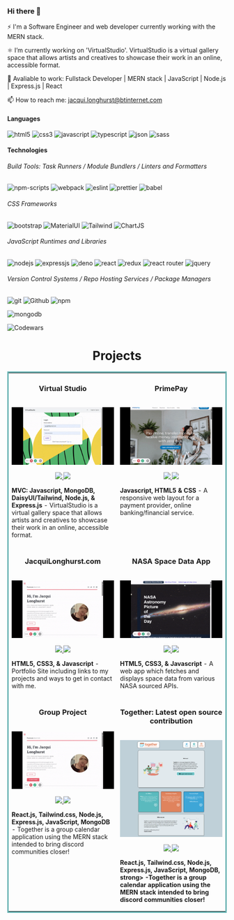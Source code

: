 ### Hi there 👋

<!--
**jalonghurst/jalonghurst** is a ✨ _special_ ✨ repository because its `README.md` (this file) appears on your GitHub profile.

Here are some ideas to get you started:

- 🌱 I’m currently learning ...
- 👯 I’m looking to collaborate on ...
- 🤔 I’m looking for help with ...
- 😄 Pronouns: ...
-->

⚡ I'm a Software Engineer and web developer currently working with the MERN stack.
 
⚛ I’m currently working on 'VirtualStudio'. VirtualStudio is a virtual gallery space that allows artists and creatives to showcase their work in an online, accessible format.

💬 Avaliable to work: Fullstack Developer | MERN stack | JavaScript | Node.js | Express.js | React

📫 How to reach me: jacqui.longhurst@btinternet.com 

#### Languages

![html5](https://img.shields.io/badge/HTML5-E34F26?style=for-the-badge&logo=html5&logoColor=white)
![css3](https://img.shields.io/badge/CSS3-1572B6?style=for-the-badge&logo=css3&logoColor=white)
![javascript](https://img.shields.io/badge/JavaScript-323330?style=for-the-badge&logo=javascript&logoColor=F7DF1E)
![typescript](https://img.shields.io/badge/TypeScript-007ACC?style=for-the-badge&logo=typescript&logoColor=white)
![json](https://img.shields.io/badge/json-5E5C5C?style=for-the-badge&logo=json&logoColor=white)
![sass](https://img.shields.io/badge/Sass-CC6699?style=for-the-badge&logo=sass&logoColor=white)

#### Technologies

###### Build Tools: Task Runners / Module Bundlers / Linters and Formatters
![npm-scripts](https://img.shields.io/badge/npm-scripts-1A2C34?style=for-the-badge&logo=npm-scripts&logoColor=F7BA3E)
![webpack](https://img.shields.io/badge/Webpack-338833?style=for-the-badge&logo=Webpack&logoColor=white)
![eslint](https://img.shields.io/badge/eslint-3A33D1?style=for-the-badge&logo=eslint&logoColor=white)
![prettier](https://img.shields.io/badge/prettier-1A2C34?style=for-the-badge&logo=prettier&logoColor=F7BA3E)
![babel](https://img.shields.io/badge/Babel-F9DC3E?style=for-the-badge&logo=babel&logoColor=white)

###### CSS Frameworks 
![bootstrap](https://img.shields.io/badge/Bootstrap-563D7C?style=for-the-badge&logo=bootstrap&logoColor=white)
![MaterialUI](https://img.shields.io/badge/materialUI-323330?style=for-the-badge&logo=mui&logoColor=61DAFB)
![Tailwind](https://img.shields.io/badge/tailwind-007ACC?style=for-the-badge&logo=tailwindcss&logoColor=white)
![ChartJS](https://img.shields.io/badge/chartJS-F7BA3E?style=for-the-badge&logo=chartdotjs&logoColor=white)

###### JavaScript Runtimes and Libraries 
![nodejs](https://img.shields.io/badge/Node.js-339933?style=for-the-badge&logo=nodedotjs&logoColor=white)
![expressjs](https://img.shields.io/badge/Express.js-20232A?style=for-the-badge&logo=express&logoColor=white)
![deno](https://img.shields.io/badge/Deno-CC6699?style=for-the-badge&logo=deno&logoColor=white)
![react](https://img.shields.io/badge/React-20232A?style=for-the-badge&logo=react&logoColor=61DAFB)
![redux](https://img.shields.io/badge/Redux-593D88?style=for-the-badge&logo=redux&logoColor=white)
![react router](https://img.shields.io/badge/React_Router-CA4245?style=for-the-badge&logo=react-router&logoColor=white)
![jquery](https://img.shields.io/badge/jQuery-0769AD?style=for-the-badge&logo=jquery&logoColor=white)
###### Version Control Systems / Repo Hosting Services / Package Managers
![git](https://img.shields.io/badge/Git-F05032?style=for-the-badge&logo=git&logoColor=white)
![Github](https://img.shields.io/badge/github-338833?style=for-the-badge&logo=github&logoColor=F7BA3E)
![npm](https://img.shields.io/badge/npm-CB3837?style=for-the-badge&logo=npm&logoColor=white)

![mongodb](https://img.shields.io/badge/MongoDB-3A33D1?style=for-the-badge&logo=mongodb&logoColor=white)

![Codewars](https://github.r2v.ch/codewars?user=jalonghurst&stroke=COLOR)
<!-- <img src="https://www.codewars.com/users/jalonghurst/badges/large" /> -->

<h1 align="center">Projects</h1>
<table bordercolor="#66b2b2">
  
  <tr>
    <td width="50%" valign="top">
      <h3 align="center">Virtual Studio</h3>
        <br />
        <a target="_blank" href="https://virtualstudio.cyclic.app/">
            <img src="vs1.gif" width="100%" alt="Visual Studio App"/>
        </a>
        <br />
        <p align="center">
          
  <a href="https://github.com/jalonghurst/VirtualStudio" target="_blank">
    <img src="https://img.shields.io/static/v1?label=|&message=REPO&color=23555f&style=plastic&logo=github&logo-color=white"/>
  </a>  
  <a href="https://virtualstudio.onrender.com/" target="_blank">
    <img src="https://img.shields.io/static/v1?label=|&message=WEBSITE&color=cdf998&style=plastic&logo=wordpress&logo-color=white"/>
  </a>
      </p>
        <p><strong>MVC: Javascript, MongoDB, DaisyUI/Tailwind, Node.js, & Express.js</strong> - VirtualStudio is a virtual gallery space that allows artists and creatives to showcase their work in an online, accessible format.</p>
    </td>
    <td width="50%" valign="top">
      <h3 align="center">PrimePay</h3>
        <br />
      <a target="_blank" href="https://jalonghurst.github.io/PrimePay/">
            <img src="primepay.gif" width="100%"  alt="PrimePay: Payment Provider Web Layout"/>
        </a>
        <br />
        <p align="center">
          
  <a href="https://github.com/jalonghurst/PrimePay" target="_blank">
    <img src="https://img.shields.io/static/v1?label=|&message=REPO&color=23555f&style=plastic&logo=github&logo-color=white"/>
  </a>
  <a href="https://jalonghurst.github.io/PrimePay/" target="_blank">
    <img src="https://img.shields.io/static/v1?label=|&message=WEBSITE&color=cdf998&style=plastic&logo=wordpress&logo-color=white"/>
  </a>
      </p>
        <p><strong>Javascript, HTML5 & CSS</strong> - A responsive web layout for a payment provider, online banking/financial service.</p>
    </td>
  </tr>
  
  <tr>
    <td width="50%" valign="top">
      <h3 align="center">JacquiLonghurst.com</h3>
      <br />
        <a target="_blank" href="https://jacquilonghurst.netlify.app/">
          <img src="profile.gif" width="100%" alt="Portfolio"/>
        </a>
      <br />
        <p align="center">
  <a href="https://github.com/jalonghurst/developer-portfolio-2023" target="_blank">
    <img src="https://img.shields.io/static/v1?label=|&message=REPO&color=23555f&style=plastic&logo=github&logo-color=white"/>
  </a>
  <a href="https://jacquilonghurst.netlify.app/" target="_blank">
    <img src="https://img.shields.io/static/v1?label=|&message=WEBSITE&color=cdf998&style=plastic&logo=wordpress&logo-color=white"/>
  </a>
      </p>
        <p><strong>HTML5, CSS3, & Javascript</strong> - Portfolio Site including links to my projects and ways to get in contact with me.</p>
    </td>
    <td width="50%" valign="top">
      <h3 align="center">NASA Space Data App</h3>
        <br />
        <a target="_blank" href="https://jalonghurst.github.io/NASA-space-data/">
          <img src="nasa.gif" width="100%" alt="NASA Space Data App"/>
        </a>
        <br />
        <p align="center">
          
  <a href="https://github.com/jalonghurst/NASA-space-data" target="_blank">
    <img src="https://img.shields.io/static/v1?label=|&message=REPO&color=23555f&style=plastic&logo=github&logo-color=white"/>
  </a>
  <a href="https://jalonghurst.github.io/NASA-space-data/" target="_blank">
    <img src="https://img.shields.io/static/v1?label=|&message=WEBSITE&color=cdf998&style=plastic&logo=wordpress&logo-color=white"/>
  </a>
      </p>
        <p><strong>HTML5, CSS3, & Javascript</strong> - A web app which fetches and displays space data from various NASA sourced APIs.</p>
    </td>
  </tr>
   
  <tr>
    <td width="50%" valign="top">
      <h3 align="center">Group Project</h3>
      <br />
        <a target="_blank" href="https://github.com/jalonghurst/Green-Energy-ECommerce">
          <img src="profile.gif" width="100%" alt="Portfolio"/>
        </a>
      <br />
        <p align="center">
  <a href="https://github.com/jcintron82/Green-Energy-ECommerce" target="_blank">
    <img src="https://img.shields.io/static/v1?label=|&message=REPO&color=23555f&style=plastic&logo=github&logo-color=white"/>
  </a>
  <a href="https://github.com/jcintron82/Green-Energy-ECommerce" target="_blank">
    <img src="https://img.shields.io/static/v1?label=|&message=WEBSITE&color=cdf998&style=plastic&logo=wordpress&logo-color=white"/>
  </a>
      </p>
        <p><strong>React.js, Tailwind.css, Node.js, Express.js, JavaScript, MongoDB </strong> - Together is a group calendar application using the MERN stack intended to bring discord communities closer!</p>
    </td>
    <td width="50%" valign="top">
      <h3 align="center">Together: Latest open source contribution</h3>
        <br />
        <a target="_blank" href="https://github.com/jalonghurst/Together">
          <img src="together.png" width="100%" alt="Together Group Application"/>
        </a>
        <br />
        <p align="center">
          
  <a href="https://github.com/Caleb-Cohen/Together" target="_blank">
    <img src="https://img.shields.io/static/v1?label=|&message=REPO&color=23555f&style=plastic&logo=github&logo-color=white"/>
  </a>
  <a href="https://together.cyclic.app/" target="_blank">
    <img src="https://img.shields.io/static/v1?label=|&message=WEBSITE&color=cdf998&style=plastic&logo=wordpress&logo-color=white"/>
  </a>
      </p>
        <p><strong>React.js, Tailwind.css, Node.js, Express.js, JavaScript, MongoDB, strong> -Together is a group calendar application using the MERN stack intended to bring discord communities closer!</p>
    </td>
  </tr>
</table>


